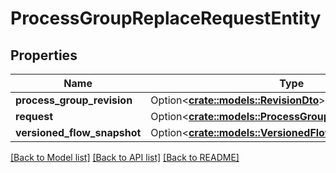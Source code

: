 # ProcessGroupReplaceRequestEntity

## Properties

Name | Type | Description | Notes
------------ | ------------- | ------------- | -------------
**process_group_revision** | Option<[**crate::models::RevisionDto**](RevisionDTO.md)> |  | [optional]
**request** | Option<[**crate::models::ProcessGroupReplaceRequestDto**](ProcessGroupReplaceRequestDTO.md)> |  | [optional]
**versioned_flow_snapshot** | Option<[**crate::models::VersionedFlowSnapshot**](VersionedFlowSnapshot.md)> |  | [optional]

[[Back to Model list]](../README.md#documentation-for-models) [[Back to API list]](../README.md#documentation-for-api-endpoints) [[Back to README]](../README.md)


